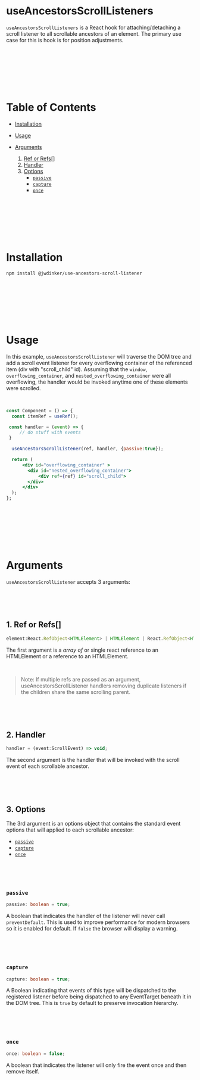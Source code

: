 # useAncestorsScrollListeners

`useAncestorsScrollListeners` is a React hook for attaching/detaching a scroll listener to all scrollable ancestors of an element. The primary use case for this is hook is for position adjustments.

<br>
<br>
<br>
<br>
<br>
<br>

# Table of Contents

- [Installation](#Installation)
- [Usage](#Installation)
- [Arguments](#Arguments)

  1. [Ref or Refs[]](#1.-Ref-or-Refs[])
  2. [Handler](#2.-Handler)
  3. [Options](#3.-Options)
     - [`passive`](#passive)
     - [`capture`](#capture)
     - [`once`](#once)

<br>
<br>
<br>
<br>
<br>
<br>

# Installation

```
npm install @jwdinker/use-ancestors-scroll-listener
```

<br>
<br>
<br>
<br>
<br>
<br>

# Usage

In this example, `useAncestorsScrollListener` will traverse the DOM tree and add a scroll event listener for every overflowing container of the referenced item (div with "scroll_child" id). Assuming that the `window`, `overflowing_container`, and `nested_overflowing_container` were all overflowing, the handler would be invoked anytime one of these elements were scrolled.

<br>

```jsx
const Component = () => {
  const itemRef = useRef();

 const handler = (event) => {
     // do stuff with events
 }

  useAncestorsScrollListener(ref, handler, {passive:true});

  return (
      <div id="overflowing_container" >
        <div id="nested_overflowing_container">
            <div ref={ref} id="scroll_child">
        </div>
      </div>
  );
};
```

<br>
<br>
<br>
<br>
<br>
<br>

# Arguments

`useAncestorsScrollListener` accepts 3 arguments:

<br>
<br>
<br>

## 1. Ref or Refs[]

```ts
element:React.RefObject<HTMLElement> | HTMLElement | React.RefObject<HTMLElement>[] | HTMLElement[]
```

The first argument is a _array of_ or single react reference to an HTMLElement or a reference to an HTMLElement.

<br>

> Note: If multiple refs are passed as an argument, useAncestorsScrollListener handlers removing duplicate listeners if the children share the same scrolling parent.

<br>
<br>
<br>

## 2. Handler

```ts
handler = (event:ScrollEvent) => void;
```

The second argument is the handler that will be invoked with the scroll event of each scrollable ancestor.

<br>
<br>
<br>

## 3. Options

The 3rd argument is an options object that contains the standard event options that will applied to each scrollable ancestor:

- [`passive`](#passive)
- [`capture`](#capture)
- [`once`](#once)

<br>
<br>
<br>

### `passive`

```ts
passive: boolean = true;
```

A boolean that indicates the handler of the listener will never call `preventDefault`. This is used to improve performance for modern browsers so it is enabled for default. If `false` the browser will display a warning.

<br>
<br>
<br>

### `capture`

```ts
capture: boolean = true;
```

A Boolean indicating that events of this type will be dispatched to the registered listener before being dispatched to any EventTarget beneath it in the DOM tree. This is `true` by default to preserve invocation hierarchy.

<br>
<br>
<br>

### `once`

```ts
once: boolean = false;
```

A boolean that indicates the listener will only fire the event once and then remove itself.

<br>
<br>
<br>

